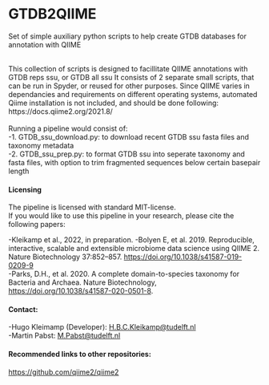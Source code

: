 # GTDB2QIIME

Set of simple auxiliary python scripts to help create GTDB databases for annotation with QIIME

<br>
This collection of scripts is designed to facillitate QIIME annotations with GTDB reps ssu, or GTDB all ssu 
It consists of 2 separate small scripts, that can be run in Spyder, or reused for other purposes.
Since QIIME varies in dependancies and requirements on different operating systems, automated Qiime installation is not included,
and should be done following: https://docs.qiime2.org/2021.8/
<br><br>
Running a pipeline would consist of:<br>
-1. GTDB_ssu_download.py: to download recent GTDB ssu fasta files and taxonomy metadata<br>
-2. GTDB_ssu_prep.py: to format GTDB ssu into seperate taxonomy and fasta files, with option to trim fragmented sequences below certain basepair length <br>



#### Licensing

The pipeline is licensed with standard MIT-license. <br>
If you would like to use this pipeline in your research, please cite the following papers: 

-Kleikamp et al., 2022, in preparation.
-Bolyen E, et al. 2019. Reproducible, interactive, scalable and extensible microbiome data science using QIIME 2. Nature Biotechnology 37:852–857. https://doi.org/10.1038/s41587-019-0209-9
<br>
-Parks, D.H., et al. 2020. A complete domain-to-species taxonomy for Bacteria and Archaea. Nature Biotechnology, https://doi.org/10.1038/s41587-020-0501-8.


#### Contact:
-Hugo Kleimamp (Developer): H.B.C.Kleikamp@tudelft.nl<br> 
-Martin Pabst: M.Pabst@tudelft.nl<br>


#### Recommended links to other repositories:
https://github.com/qiime2/qiime2
